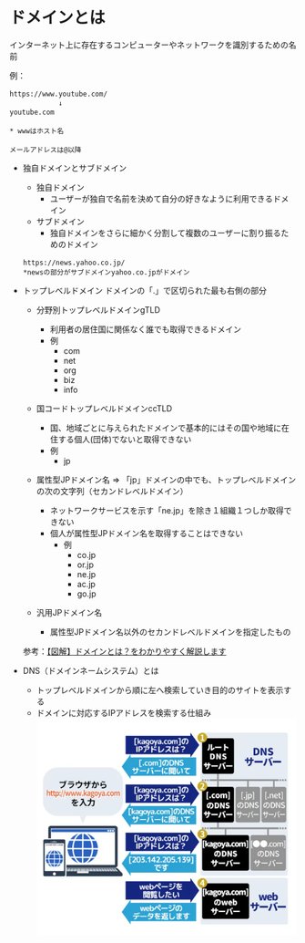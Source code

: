 # ドメインとは

インターネット上に存在するコンピューターやネットワークを識別するための名前


例：
```
https://www.youtube.com/
            ↓
youtube.com

* wwwはホスト名

メールアドレスは@以降
```

* 独自ドメインとサブドメイン
    * 独自ドメイン
        * ユーザーが独自で名前を決めて自分の好きなように利用できるドメイン 
    * サブドメイン
        * 独自ドメインをさらに細かく分割して複数のユーザーに割り振るためのドメイン
    ```
    https://news.yahoo.co.jp/
    *newsの部分がサブドメインyahoo.co.jpがドメイン
    ```

* トップレベルドメイン
    ドメインの「.」で区切られた最も右側の部分
    * 分野別トップレベルドメインgTLD
        * 利用者の居住国に関係なく誰でも取得できるドメイン
        * 例
            * com
            * net
            * org
            * biz
            * info

    * 国コードトップレベルドメインccTLD
        * 国、地域ごとに与えられたドメインで基本的にはその国や地域に在住する個人(団体)でないと取得できない
        * 例
            * jp

    * 属性型JPドメイン名 => 「jp」ドメインの中でも、トップレベルドメインの次の文字列（セカンドレベルドメイン）
        * ネットワークサービスを示す「ne.jp」を除き１組織１つしか取得できない
        * 個人が属性型JPドメイン名を取得することはできない
            * 例
                * co.jp
                * or.jp
                * ne.jp
                * ac.jp
                * go.jp
    * 汎用JPドメイン名
        * 属性型JPドメイン名以外のセカンドレベルドメインを指定したもの
        
    参考：[【図解】ドメインとは？をわかりやすく解説します](https://www.kagoya.jp/howto/it-glossary/domain/web-01/)


* DNS（ドメインネームシステム）とは
    * トップレベルドメインから順に左へ検索していき目的のサイトを表示する
    * ドメインに対応するIPアドレスを検索する仕組み
![alt text](image.png)